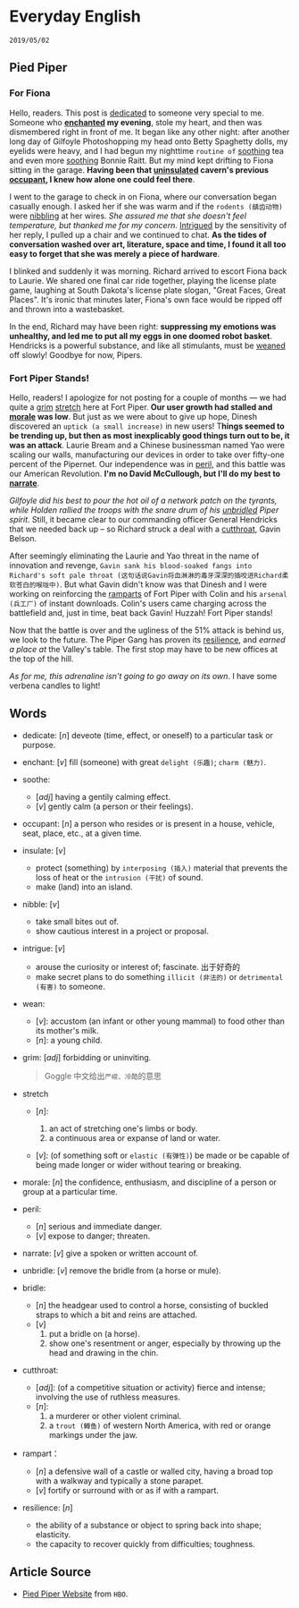 Everyday English
===

`2019/05/02`

Pied Piper
---

### For Fiona
Hello, readers. This post is [dedicated](#dedicate) to someone very special to me. Someone who **[enchanted](#enchanted) my evening**, stole my heart, and then was dismembered right in front of me. It began like any other night: after another long day of Gilfoyle Photoshopping my head onto Betty Spaghetty dolls, my eyelids were heavy, and I had begun my nighttime `routine of` [soothing](#soothe) tea and even more [soothing](#soothe) Bonnie Raitt. But my mind kept drifting to Fiona sitting in the garage. **Having been that [uninsulated](#insulate) cavern's previous [occupant](#occupant), I knew how alone one could feel there**.

I went to the garage to check in on Fiona, where our conversation began casually enough. I asked her if she was warm and if the `rodents (龋齿动物)` were [nibbling](#nibble) at her wires. *She assured me that she doesn't feel temperature, but thanked me for my concern*. [Intrigued](#intrigue) by the sensitivity of her reply, I pulled up a chair and we continued to chat. **As the tides of conversation washed over art, literature, space and time, I found it all too easy to forget that she was merely a piece of hardware**.

I blinked and suddenly it was morning. Richard arrived to escort Fiona back to Laurie. We shared one final car ride together, playing the license plate game, laughing at South Dakota's license plate slogan, "Great Faces, Great Places". It's ironic that minutes later, Fiona's own face would be ripped off and thrown into a wastebasket.

In the end, Richard may have been right: **suppressing my emotions was unhealthy, and led me to put all my eggs in one doomed robot basket**. Hendricks is a powerful substance, and like all stimulants, must be [weaned](#wean) off slowly! Goodbye for now, Pipers.

### Fort Piper Stands!
Hello, readers! I apologize for not posting for a couple of months — we had quite a [grim](#grim) [stretch](#stretch) here at Fort Piper. **Our user growth had stalled and [morale](#morale) was low**. But just as we were about to give up hope, Dinesh discovered an `uptick (a small increase)` in new users! T**hings seemed to be trending up, but then as most inexplicably good things turn out to be, it was an attack**. Laurie Bream and a Chinese businessman named Yao were scaling our walls, manufacturing our devices in order to take over fifty-one percent of the Pipernet. Our independence was in [peril](#peril), and this battle was our American Revolution. **I'm no David McCullough, but I'll do my best to [narrate](#narrate)**.

*Gilfoyle did his best to pour the hot oil of a network patch on the tyrants, while Holden rallied the troops with the snare drum of his [unbridled](#unbridle) Piper spirit*. Still, it became clear to our commanding officer General Hendricks that we needed back up – so Richard struck a deal with a [cutthroat](#cutthroat), Gavin Belson.

After seemingly eliminating the Laurie and Yao threat in the name of innovation and revenge, `Gavin sank his blood-soaked fangs into Richard's soft pale throat (这句话说Gavin将血淋淋的毒牙深深的插咬进Richard柔软苍白的喉咙中)`. But what Gavin didn't know was that Dinesh and I were working on reinforcing the [ramparts](#rampart) of Fort Piper with Colin and his `arsenal (兵工厂)` of instant downloads. Colin's users came charging across the battlefield and, just in time, beat back Gavin! Huzzah! Fort Piper stands!

Now that the battle is over and the ugliness of the 51% attack is behind us, we look to the future. The Piper Gang has proven its [resilience](#resilience), and *earned a place at* the Valley's table. The first stop may have to be new offices at the top of the hill.

*As for me, this adrenaline isn't going to go away on its own*. I have some verbena candles to light!

Words
---
* <span id='dedicate'>dedicate</span>: [_n_] deveote (time, effect, or oneself) to a particular task or purpose.

* <span id='enchant'>enchant</span>: [_v_] fill (someone) with great `delight (乐趣)`; `charm (魅力)`.

* <span id='soothe'>soothe</span>:
  * [_adj_] having a gentily calming effect.
  * [_v_] gently calm (a person or their feelings).

* <span id='occupant'>occupant</span>: [_n_] a person who resides or is present in a house, vehicle, seat, place, etc., at a given time.

* <span id='insulate'>insulate</span>: [_v_]
  * protect (something) by `interposing (插入)` material that prevents the loss of heat or the `intrusion (干扰)` of sound.
  * make (land) into an island.

* <span id='nibble'>nibble</span>: [_v_]
  * take small bites out of.
  * show cautious interest in a project or proposal.

* <span id='intrigue'>intrigue</span>: [_v_]
  * arouse the curiosity or interest of; fascinate. 出于好奇的
  * make secret plans to do something `illicit (非法的)` or `detrimental (有害)` to someone.

* <span id='wean'>wean</span>:
  * [_v_]: accustom (an infant or other young mammal) to food other than its mother's milk.
  * [_n_]: a young child.

* <span id='grim'>grim</span>: [_adj_] forbidding or uninviting.
  > Goggle 中文给出`严峻、冷酷`的意思

* <span id='stretch'>stretch</span>
  * [_n_]:
    1. an act of stretching one's limbs or body.
    1. a continuous area or expanse of land or water.

  * [_v_]: (of something soft or `elastic (有弹性)`) be made or be capable of being made longer or wider without tearing or breaking.

* <span id='morale'>morale</span>: [_n_] the confidence, enthusiasm, and discipline of a person or group at a particular time.

* <span id='peril'>peril</span>:
  * [_n_] serious and immediate danger.
  * [_v_] expose to danger; threaten.

* <span id='narrate'>narrate</span>: [_v_] give a spoken or written account of.

* <span id='unbridle'>unbridle</span>: [_v_] remove the bridle from (a horse or mule).

* <span id='bridle'>bridle</span>:
  * [_n_] the headgear used to control a horse, consisting of buckled straps to which a bit and reins are attached.
  * [_v_]
    1. put a bridle on (a horse).
    1. show one's resentment or anger, especially by throwing up the head and drawing in the chin.

* <span id='cutthroat'>cutthroat</span>:
  * [_adj_]: (of a competitive situation or activity) fierce and intense; involving the use of ruthless measures.
  * [_n_]:
    1. a murderer or other violent criminal.
    1. a `trout (鳟鱼)` of western North America, with red or orange markings under the jaw.

* <span id='rampart'>rampart</span>：
  * [_n_] a defensive wall of a castle or walled city, having a broad top with a walkway and typically a stone parapet.
  * [_v_] fortify or surround with or as if with a rampart.

* <span id='resilience'>resilience</span>: [_n_]
  * the ability of a substance or object to spring back into shape; elasticity.
  * the capacity to recover quickly from difficulties; toughness.

Article Source
---

* [Pied Piper Website](http://www.piedpiper.com/blog/) from `HBO`.